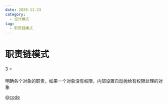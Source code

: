 ```yaml
---
date: 2020-11-23
category:
  - 设计模式
tag:
  - 职责链模式
---
```

# 职责链模式
3 :star:

明确各个对象的职责，如果一个对象没有权限，内部设置自动抛给有权限处理的对象

@[code](./index.js)

